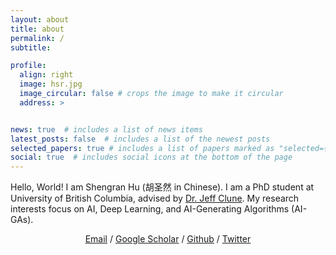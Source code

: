 ```yaml
---
layout: about
title: about
permalink: /
subtitle:

profile:
  align: right
  image: hsr.jpg
  image_circular: false # crops the image to make it circular
  address: >


news: true  # includes a list of news items
latest_posts: false  # includes a list of the newest posts
selected_papers: true # includes a list of papers marked as "selected={true}"
social: true  # includes social icons at the bottom of the page
---
```


Hello, World! I am Shengran Hu (胡圣然 in Chinese). I am a PhD student at University of British Columbia, advised by <a href="http://jeffclune.com/">Dr. Jeff Clune</a>. My research interests focus on AI, Deep Learning, and AI-Generating Algorithms (AI-GAs).

<p style="text-align:center">
                <a href="mailto:hu.shengran@outlook.com">Email</a> / 
                <a href="https://scholar.google.com/citations?user=xt4UjA4AAAAJ">Google Scholar</a> / 
                <a href="https://github.com/ShengranHu">Github</a> /
                <a href="https://twitter.com/shengranhu">Twitter</a>
              </p>
